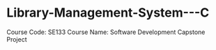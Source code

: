 # Library-Management-System---C
Course Code: SE133 Course Name: Software Development Capstone Project
